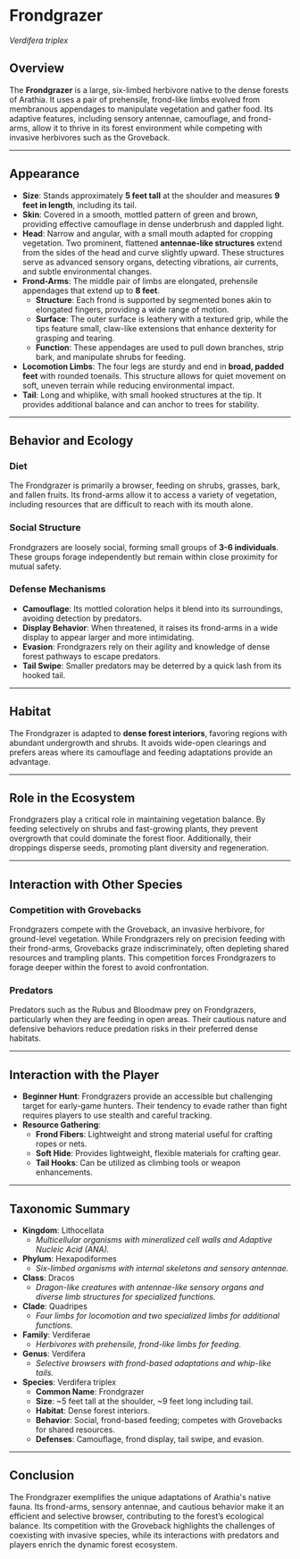 # Frondgrazer  
*Verdifera triplex*

## Overview  
The **Frondgrazer** is a large, six-limbed herbivore native to the dense forests of Arathia. It uses a pair of prehensile, frond-like limbs evolved from membranous appendages to manipulate vegetation and gather food. Its adaptive features, including sensory antennae, camouflage, and frond-arms, allow it to thrive in its forest environment while competing with invasive herbivores such as the Groveback.

---

## Appearance  
- **Size**: Stands approximately **5 feet tall** at the shoulder and measures **9 feet in length**, including its tail.  
- **Skin**: Covered in a smooth, mottled pattern of green and brown, providing effective camouflage in dense underbrush and dappled light.  
- **Head**: Narrow and angular, with a small mouth adapted for cropping vegetation. Two prominent, flattened **antennae-like structures** extend from the sides of the head and curve slightly upward. These structures serve as advanced sensory organs, detecting vibrations, air currents, and subtle environmental changes.  
- **Frond-Arms**: The middle pair of limbs are elongated, prehensile appendages that extend up to **8 feet**.  
  - **Structure**: Each frond is supported by segmented bones akin to elongated fingers, providing a wide range of motion.  
  - **Surface**: The outer surface is leathery with a textured grip, while the tips feature small, claw-like extensions that enhance dexterity for grasping and tearing.  
  - **Function**: These appendages are used to pull down branches, strip bark, and manipulate shrubs for feeding.  
- **Locomotion Limbs**: The four legs are sturdy and end in **broad, padded feet** with rounded toenails. This structure allows for quiet movement on soft, uneven terrain while reducing environmental impact.  
- **Tail**: Long and whiplike, with small hooked structures at the tip. It provides additional balance and can anchor to trees for stability.  

---

## Behavior and Ecology  
### Diet  
The Frondgrazer is primarily a browser, feeding on shrubs, grasses, bark, and fallen fruits. Its frond-arms allow it to access a variety of vegetation, including resources that are difficult to reach with its mouth alone.

### Social Structure  
Frondgrazers are loosely social, forming small groups of **3-6 individuals**. These groups forage independently but remain within close proximity for mutual safety.  

### Defense Mechanisms  
- **Camouflage**: Its mottled coloration helps it blend into its surroundings, avoiding detection by predators.  
- **Display Behavior**: When threatened, it raises its frond-arms in a wide display to appear larger and more intimidating.  
- **Evasion**: Frondgrazers rely on their agility and knowledge of dense forest pathways to escape predators.  
- **Tail Swipe**: Smaller predators may be deterred by a quick lash from its hooked tail.  

---

## Habitat  
The Frondgrazer is adapted to **dense forest interiors**, favoring regions with abundant undergrowth and shrubs. It avoids wide-open clearings and prefers areas where its camouflage and feeding adaptations provide an advantage.

---

## Role in the Ecosystem  
Frondgrazers play a critical role in maintaining vegetation balance. By feeding selectively on shrubs and fast-growing plants, they prevent overgrowth that could dominate the forest floor. Additionally, their droppings disperse seeds, promoting plant diversity and regeneration.

---

## Interaction with Other Species  
### Competition with Grovebacks  
Frondgrazers compete with the Groveback, an invasive herbivore, for ground-level vegetation. While Frondgrazers rely on precision feeding with their frond-arms, Grovebacks graze indiscriminately, often depleting shared resources and trampling plants. This competition forces Frondgrazers to forage deeper within the forest to avoid confrontation.  

### Predators  
Predators such as the Rubus and Bloodmaw prey on Frondgrazers, particularly when they are feeding in open areas. Their cautious nature and defensive behaviors reduce predation risks in their preferred dense habitats.

---

## Interaction with the Player  
- **Beginner Hunt**: Frondgrazers provide an accessible but challenging target for early-game hunters. Their tendency to evade rather than fight requires players to use stealth and careful tracking.  
- **Resource Gathering**:  
  - **Frond Fibers**: Lightweight and strong material useful for crafting ropes or nets.  
  - **Soft Hide**: Provides lightweight, flexible materials for crafting gear.  
  - **Tail Hooks**: Can be utilized as climbing tools or weapon enhancements.  

---

## Taxonomic Summary  
- **Kingdom**: Lithocellata  
  - *Multicellular organisms with mineralized cell walls and Adaptive Nucleic Acid (ANA).*  
- **Phylum**: Hexapodiformes  
  - *Six-limbed organisms with internal skeletons and sensory antennae.*  
- **Class**: Dracos  
  - *Dragon-like creatures with antennae-like sensory organs and diverse limb structures for specialized functions.*  
- **Clade**: Quadripes  
  - *Four limbs for locomotion and two specialized limbs for additional functions.*  
- **Family**: Verdiferae  
  - *Herbivores with prehensile, frond-like limbs for feeding.*  
- **Genus**: Verdifera  
  - *Selective browsers with frond-based adaptations and whip-like tails.*  
- **Species**: Verdifera triplex  
  - **Common Name**: Frondgrazer  
  - **Size**: ~5 feet tall at the shoulder, ~9 feet long including tail.  
  - **Habitat**: Dense forest interiors.  
  - **Behavior**: Social, frond-based feeding; competes with Grovebacks for shared resources.  
  - **Defenses**: Camouflage, frond display, tail swipe, and evasion.  

---

## Conclusion  
The Frondgrazer exemplifies the unique adaptations of Arathia's native fauna. Its frond-arms, sensory antennae, and cautious behavior make it an efficient and selective browser, contributing to the forest’s ecological balance. Its competition with the Groveback highlights the challenges of coexisting with invasive species, while its interactions with predators and players enrich the dynamic forest ecosystem.
